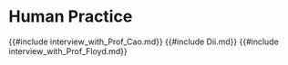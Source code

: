 # Human Practice

{{#include interview_with_Prof_Cao.md}}
{{#include Dii.md}}
{{#include interview_with_Prof_Floyd.md}}
